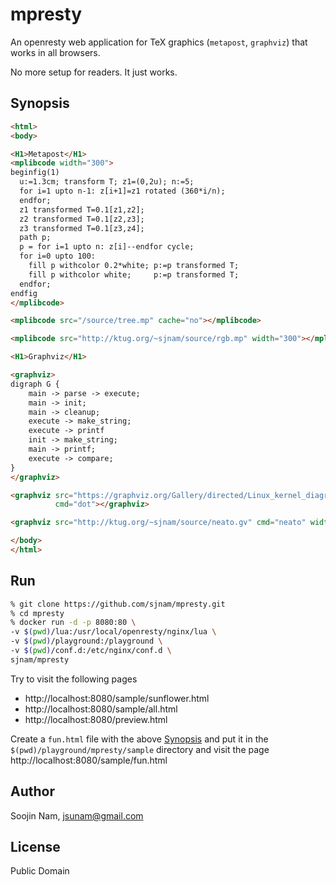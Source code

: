 mpresty
=======
An openresty web application for TeX graphics (`metapost`, `graphviz`) that works
in all browsers.

No more setup for readers. It just works.

Synopsis
---------

````html
<html>
<body>

<H1>Metapost</H1>
<mplibcode width="300">
beginfig(1)
  u:=1.3cm; transform T; z1=(0,2u); n:=5;
  for i=1 upto n-1: z[i+1]=z1 rotated (360*i/n);
  endfor;
  z1 transformed T=0.1[z1,z2];
  z2 transformed T=0.1[z2,z3];
  z3 transformed T=0.1[z3,z4];
  path p;
  p = for i=1 upto n: z[i]--endfor cycle;
  for i=0 upto 100:
    fill p withcolor 0.2*white; p:=p transformed T;
    fill p withcolor white;     p:=p transformed T;
  endfor;
endfig
</mplibcode>

<mplibcode src="/source/tree.mp" cache="no"></mplibcode>

<mplibcode src="http://ktug.org/~sjnam/source/rgb.mp" width="300"></mplibcode>

<H1>Graphviz</H1>

<graphviz>
digraph G {
    main -> parse -> execute;
    main -> init;
    main -> cleanup;
    execute -> make_string;
    execute -> printf
    init -> make_string;
    main -> printf;
    execute -> compare;
}
</graphviz>

<graphviz src="https://graphviz.org/Gallery/directed/Linux_kernel_diagram.gv.txt"
          cmd="dot"></graphviz>

<graphviz src="http://ktug.org/~sjnam/source/neato.gv" cmd="neato" width="300"></graphviz>

</body>
</html>
````

Run
---
```bash
% git clone https://github.com/sjnam/mpresty.git
% cd mpresty
% docker run -d -p 8080:80 \
-v $(pwd)/lua:/usr/local/openresty/nginx/lua \
-v $(pwd)/playground:/playground \
-v $(pwd)/conf.d:/etc/nginx/conf.d \
sjnam/mpresty
```

Try to visit the following pages
- http://localhost:8080/sample/sunflower.html
- http://localhost:8080/sample/all.html
- http://localhost:8080/preview.html

Create a `fun.html` file with the above [Synopsis](#Synopsis) and put it in the `$(pwd)/playground/mpresty/sample` directory and visit the page http://localhost:8080/sample/fun.html

Author
------
Soojin Nam, jsunam@gmail.com

License
-------
Public Domain
